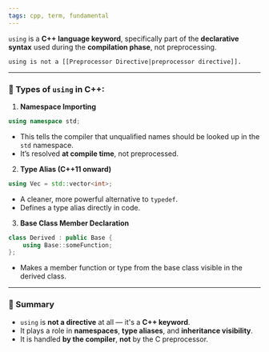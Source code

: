 ```yaml
---
tags: cpp, term, fundamental
---
```


`using` is a **C++ language keyword**, specifically part of the **declarative syntax** used during the **compilation phase**, not preprocessing.

```ad-important
using is not a [[Preprocessor Directive|preprocessor directive]].
```

---

### 📌 Types of `using` in C++:

1. **Namespace Importing**

```cpp
using namespace std;
```
- This tells the compiler that unqualified names should be looked up in the `std` namespace.
- It’s resolved **at compile time**, not preprocessed.

2. **Type Alias (C++11 onward)**

```cpp
using Vec = std::vector<int>;
```
- A cleaner, more powerful alternative to `typedef`.
- Defines a type alias directly in code.

3. **Base Class Member Declaration**

```cpp
class Derived : public Base {
	using Base::someFunction;
};
```
- Makes a member function or type from the base class visible in the derived class.

---

### 🧠 Summary

- `using` is **not a directive** at all — it's a **C++ keyword**.
- It plays a role in **namespaces**, **type aliases**, and **inheritance visibility**.
- It is handled **by the compiler**, **not** by the C preprocessor.